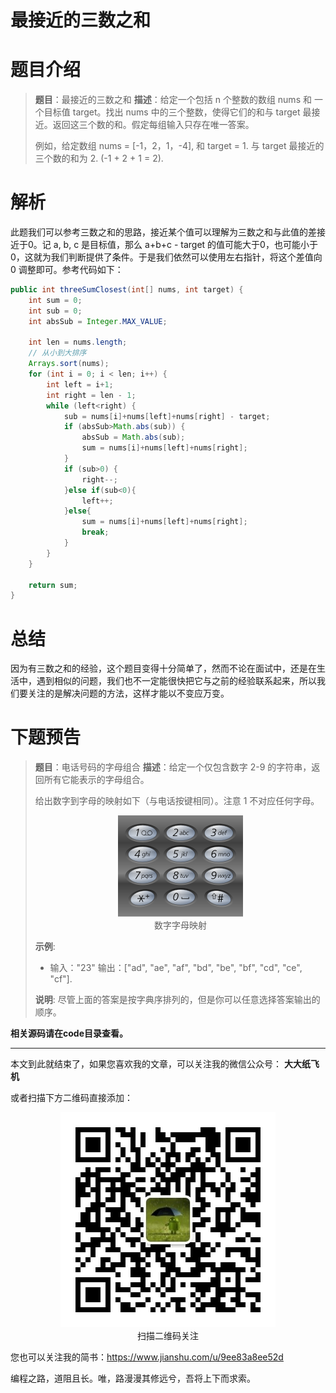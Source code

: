 # 最接近的三数之和

# 题目介绍

> **题目**：最接近的三数之和
> **描述**：给定一个包括 n 个整数的数组 nums 和 一个目标值 target。找出 nums 中的三个整数，使得它们的和与 target 最接近。返回这三个数的和。假定每组输入只存在唯一答案。
> 
> 例如，给定数组 nums = [-1，2，1，-4], 和 target = 1.
> 与 target 最接近的三个数的和为 2. (-1 + 2 + 1 = 2).

# 解析

此题我们可以参考三数之和的思路，接近某个值可以理解为三数之和与此值的差接近于0。记 a, b, c 是目标值，那么 a+b+c - target 的值可能大于0，也可能小于0，这就为我们判断提供了条件。于是我们依然可以使用左右指针，将这个差值向 0 调整即可。参考代码如下：

```java
public int threeSumClosest(int[] nums, int target) {
    int sum = 0;
    int sub = 0;
    int absSub = Integer.MAX_VALUE;

    int len = nums.length;
    // 从小到大排序
    Arrays.sort(nums);
    for (int i = 0; i < len; i++) {
        int left = i+1;
        int right = len - 1;
        while (left<right) {
            sub = nums[i]+nums[left]+nums[right] - target;
            if (absSub>Math.abs(sub)) {
                absSub = Math.abs(sub);
                sum = nums[i]+nums[left]+nums[right];
            }
            if (sub>0) {
                right--;
            }else if(sub<0){
                left++;
            }else{
                sum = nums[i]+nums[left]+nums[right];
                break;
            }
        }
    }
    
    return sum;
}
```

# 总结

因为有三数之和的经验，这个题目变得十分简单了，然而不论在面试中，还是在生活中，遇到相似的问题，我们也不一定能很快把它与之前的经验联系起来，所以我们要关注的是解决问题的方法，这样才能以不变应万变。

# 下题预告

> **题目**：电话号码的字母组合
> **描述**：给定一个仅包含数字 2-9 的字符串，返回所有它能表示的字母组合。
> 
> 给出数字到字母的映射如下（与电话按键相同）。注意 1 不对应任何字母。
>
> <div align="center"><img src ="./image/img_6_1.png" /><br/>数字字母映射</div>
>
> **示例**:
> * 输入："23"
> 输出：["ad", "ae", "af", "bd", "be", "bf", "cd", "ce", "cf"].
>
> **说明**: 尽管上面的答案是按字典序排列的，但是你可以任意选择答案输出的顺序。

**相关源码请在code目录查看。**

---

本文到此就结束了，如果您喜欢我的文章，可以关注我的微信公众号： **大大纸飞机** 

或者扫描下方二维码直接添加：

<div align="center"><img src ="./image/qrcode.jpg" /><br/>扫描二维码关注</div>

您也可以关注我的简书：https://www.jianshu.com/u/9ee83a8ee52d

编程之路，道阻且长。唯，路漫漫其修远兮，吾将上下而求索。